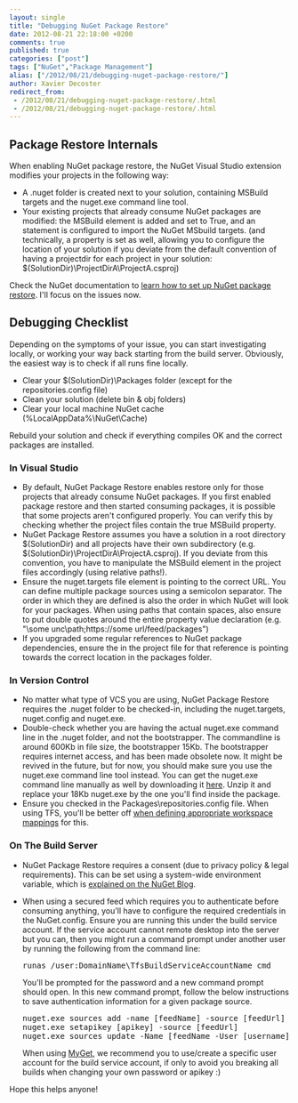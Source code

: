 ```yaml
---
layout: single
title: "Debugging NuGet Package Restore"
date: 2012-08-21 22:18:00 +0200
comments: true
published: true
categories: ["post"]
tags: ["NuGet","Package Management"]
alias: ["/2012/08/21/debugging-nuget-package-restore/"]
author: Xavier Decoster
redirect_from:
 - /2012/08/21/debugging-nuget-package-restore/.html
 - /2012/08/21/debugging-nuget-package-restore/.html
---
```

<h2>Package Restore Internals</h2>

<p>When enabling NuGet package restore, the NuGet Visual Studio extension modifies your projects in the following way:</p>

<ul>
<li>A .nuget folder is created next to your solution, containing MSBuild targets and the nuget.exe command line tool.</li>
<li>Your existing projects that already consume NuGet packages are modified: the <restorePackages> MSBuild element is added and set to True, and an <import> statement is configured to import the NuGet MSbuild targets. (and technically, a <solutionDir> property is set as well, allowing you to configure the location of your solution if you deviate from the default convention of having a projectdir for each project in your solution: $(SolutionDir)\ProjectDirA\ProjectA.csproj)</li>
</ul>

<p>Check the NuGet documentation to <a href="http://docs.nuget.org/docs/workflows/using-nuget-without-committing-packages" target="_blank">learn how to set up NuGet package restore</a>. I'll focus on the issues now.</p>

<h2>Debugging Checklist</h2>

<p>Depending on the symptoms of your issue, you can start investigating locally, or working your way back starting from the build server. Obviously, the easiest way is to check if all runs fine locally.</p>

<ul>
<li>Clear your $(SolutionDir)\Packages folder (except for the repositories.config file)</li>
<li>Clean your solution (delete bin &amp; obj folders)</li>
<li>Clear your local machine NuGet cache (%LocalAppData%\NuGet\Cache)</li>
</ul>

<p>Rebuild your solution and check if everything compiles OK and the correct packages are installed.</p>

<h3>In Visual Studio</h3>

<ul>
<li>By default, NuGet Package Restore enables restore only for those projects that already consume NuGet packages. If you first enabled package restore and then started consuming packages, it is possible that some projects aren't configured properly. You can verify this by checking whether the project files contain the <restorePackages>true</restorePackages> MSBuild property.</li>
<li>NuGet Package Restore assumes you have a solution in a root directory $(SolutionDir) and all projects have their own subdirectory (e.g. $(SolutionDir)\ProjectDirA\ProjectA.csproj). If you deviate from this convention, you have to manipulate the <solutionDir> MSBuild element in the project files accordingly (using relative paths!).</li>
<li>Ensure the nuget.targets file <packageSources> element is pointing to the correct URL. You can define multiple package sources using a semicolon separator. The order in which they are defined is also the order in which NuGet will look for your packages. When using paths that contain spaces, also ensure to put double quotes around the entire property value declaration (e.g. <packageSources>"\some unc\path;https://some url/feed/packages"</packageSources>)</li>
<li>If you upgraded some regular references to NuGet package dependencies, ensure the <hintpath> in the project file for that reference is pointing towards the correct location in the packages folder.</li>
</ul>

<h3>In Version Control</h3>

<ul>
<li>No matter what type of VCS you are using, NuGet Package Restore requires the .nuget folder to be checked-in, including the nuget.targets, nuget.config and nuget.exe.</li>
<li>Double-check whether you are having the actual nuget.exe command line in the .nuget folder, and not the bootstrapper. The commandline is around 600Kb in file size, the bootstrapper 15Kb. The bootstrapper requires internet access, and has been made obsolete now. It might be revived in the future, but for now, you should make sure you use the nuget.exe command line tool instead. You can get the nuget.exe command line manually as well by downloading it <a href="http://nuget.org/api/v2/package/NuGet.CommandLine/2.0.0" target="_blank">here</a>. Unzip it and replace your 18Kb nuget.exe by the one you'll find inside the package.</li>
<li>Ensure you checked in the Packages\repositories.config file. When using TFS, you'll be better off <a href="/post/2011/10/17/Tell-TFS-not-to-add-NuGet-packages-to-source-control.html" target="_blank">when defining appropriate workspace mappings</a> for this.</li>
</ul>

<h3>On The Build Server</h3>

<ul>
<li>NuGet Package Restore requires a consent (due to privacy policy &amp; legal requirements). This can be set using a system-wide environment variable, which is <a href="http://blog.nuget.org/20120518/package-restore-and-consent.html" target="_blank">explained on the NuGet Blog</a>.</li>
<li><p>When using a secured feed which requires you to authenticate before consuming anything, you'll have to configure the required credentials in the NuGet.config. Ensure you are running this under the build service account. If the service account cannot remote desktop into the server but you can, then you might run a command prompt under another user by running the following from the command line:
<pre>runas /user:DomainName\TfsBuildServiceAccountName cmd
</pre> You'll be prompted for the password and a new command prompt should open. In this new command prompt, follow the below instructions to save authentication information for a given package source. </p>

<p><pre class="brush: plain; gutter: true; first-line: 1; tab-size: 2;  toolbar: true;">nuget.exe sources add -name [feedName] -source [feedUrl]
nuget.exe setapikey [apikey] -source [feedUrl]
nuget.exe sources update -Name [feedName -User [username] -pass [password]
</pre> When using <a href="http://www.myget.org" target="_blank">MyGet</a>, we recommend you to use/create a specific user account for the build service account, if only to avoid you breaking all builds when changing your own password or apikey :)</p></li>
</ul>

<p>Hope this helps anyone!</p>
